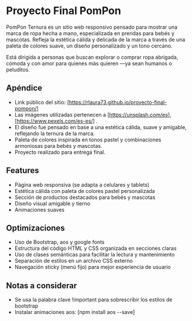 # Proyecto Final PomPon

PomPon Ternura es un sitio web responsivo pensado para mostrar una marca de ropa hecha a mano, especializada en prendas para bebés y mascotas. Refleja la estética cálida y delicada de la marca a través de una paleta de colores suave, un diseño personalizado y un tono cercano. 

Está dirigida a personas que buscan explorar o comprar ropa abrigada, cómoda y con amor para quienes más quieren —ya sean humanos o peluditos.




## Apéndice

- Link público del sitio: [https://rlaura73.github.io/proyecto-final-pompon/]
- Las imágenes utilizadas pertenecen a [https://unsplash.com/es], [https://www.pexels.com/es-es/] .
- El diseño fue pensado en base a una estética cálida, suave y amigable, reflejando la ternura de la marca.
- Paleta de colores inspirada en tonos pastel y combinaciones armoniosas para bebés y mascotas.
- Proyecto realizado para entrega final.


## Features

- Página web responsiva (se adapta a celulares y tablets)
- Estética cálida con paleta de colores pastel personalizada
- Sección de productos destacados para bebés y mascotas
- Diseño visual amigable y tierno
- Animaciones suaves


## Optimizaciones

- Uso de Bootstrap, aos y google fonts
- Estructura del código HTML y CSS organizada en secciones claras
- Uso de clases semánticas para facilitar la lectura y mantenimiento
- Separación de estilos en un archivo CSS externo
- Navegación sticky (menú fijo) para mejor experiencia de usuario


## Notas a considerar

- Se usa la palabra clave !important para sobrescribir los estilos de bootstrap
- Instalar animaciones aos: [npm install aos --save]